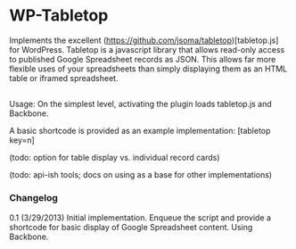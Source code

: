# WP-Tabletop

Implements the excellent (https://github.com/jsoma/tabletop)[tabletop.js] for  WordPress. Tabletop is a javascript library that allows read-only access to published Google Spreadsheet records as JSON. This allows far more flexible uses of your spreadsheets than simply displaying them as an HTML table or iframed spreadsheet.

##

Usage:
On the simplest level, activating the plugin loads tabletop.js and Backbone.

A basic shortcode is provided as an example implementation: [tabletop key=n]

(todo: option for table display vs. individual record cards)

(todo: api-ish tools; docs on using as a base for other implementations)


### Changelog

0.1 (3/29/2013) Initial implementation. Enqueue the script and provide a shortcode for basic display of Google Spreadsheet content. Using Backbone.